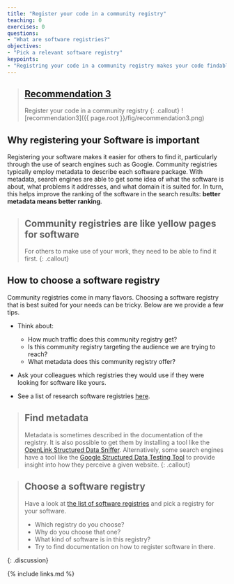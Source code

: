 ```yaml
---
title: "Register your code in a community registry"
teaching: 0
exercises: 0
questions:
- "What are software registries?"
objectives:
- "Pick a relevant software registry"
keypoints:
- "Registring your code in a community registry makes your code findable for others."
---
```


> ## [Recommendation 3](https://fair-software.eu/recommendations/registry)
>
> Register your code in a community registry
{: .callout}
![recommendation3]({{ page.root }}/fig/recommendation3.png)

## Why registering your Software is important

Registering your software makes it easier for others to find it,
particularly through the use of search engines such as Google.
Community registries typically employ metadata to describe each software package.
With metadata, search engines are able to get some idea of
what the software is about, what problems it addresses, and what domain it is suited for.
In turn, this helps improve the ranking of the software in the search results:
**better metadata means better ranking**.

> ## Community registries are like yellow pages for software
>
> For others to make use of your work, they need to be able to find it first.
{: .callout}

## How to choose a software registry

Community registries come in many flavors.
Choosing a software registry that is best suited for your needs can be tricky.
Below are we provide a few tips.

- Think about:

  - How much traffic does this community registry get?
  - Is this community registry targeting the audience we are trying to reach?
  - What metadata does this community registry offer?
- Ask your colleagues which registries they would use if they were looking for software like yours.
- See a list of research software registries [here](https://github.com/NLeSC/awesome-research-software-registries#awesome-research-software-registries-).

> ## Find metadata
>
> Metadata is sometimes described in the documentation of the registry.
> It is also possible to get them by installing a tool like the
> [OpenLink Structured Data Sniffer](http://osds.openlinksw.com/).
> Alternatively, some search engines have a tool like the
> [Google Structured Data Testing Tool](https://search.google.com/structured-data/testing-tool)
> to provide insight into how they perceive a given website.
{: .callout}

> ## Choose a software registry
>
> Have a look at [the list of software registries](https://github.com/NLeSC/awesome-research-software-registries#awesome-research-software-registries-)
> and pick a registry for your software.
>
> - Which registry do you choose?
> - Why do you choose that one?
> - What kind of software is in this registry?
> - Try to find documentation on how to register software in there.
>
{: .discussion}

{% include links.md %}
